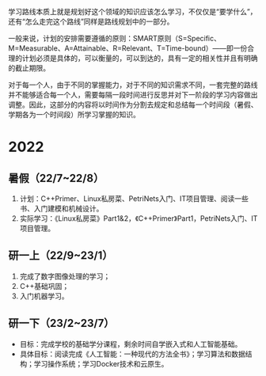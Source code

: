 学习路线本质上就是规划好这个领域的知识应该怎么学习，不仅仅是“要学什么”，还有“怎么走完这个路线”同样是路线规划中的一部分。

一般来说，计划的安排需要遵循的原则：SMART原则（S=Specific、M=Measurable、A=Attainable、R=Relevant、T=Time-bound）——即一份合理的计划必须是具体的，可以衡量的，可以到达的，具有一定的相关性并且有明确的截止期限。

对于每一个人，由于不同的掌握能力，对于不同的知识需求不同，一套完整的路线并不能够适合每一个人，需要每隔一段时间进行反思并对下一阶段的学习内容做出调整。因此，这部分的内容将以时间作为分割去规定和总结每一个时间段（暑假、学期各为一个时间段）所学习掌握的知识。

# 2022

## 暑假（22/7~22/8）

1. 计划：C++Primer、Linux私房菜、PetriNets入门、IT项目管理、阅读一些书、入门建模和机械设计。
2. 实际学习：《Linux私房菜》Part1&2，《C++Primer》Part1，PetriNets入门、IT项目管理。

## 研一上（22/9~23/1）

1. 完成了数字图像处理的学习；
2. C++基础巩固；
3. 入门机器学习。

## 研一下（23/2~23/7）

- 目标：完成学校的基础学分课程，剩余时间自学嵌入式和人工智能基础。
- 具体目标：阅读完成《人工智能：一种现代的方法全书》；学习算法和数据结构；学习操作系统；学习Docker技术和云原生。

